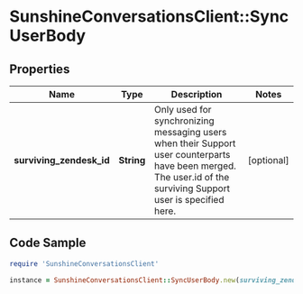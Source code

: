 # SunshineConversationsClient::SyncUserBody

## Properties

Name | Type | Description | Notes
------------ | ------------- | ------------- | -------------
**surviving_zendesk_id** | **String** | Only used for synchronizing messaging users when their Support user counterparts have been merged. The user.id of the surviving Support user is specified here.   | [optional] 

## Code Sample

```ruby
require 'SunshineConversationsClient'

instance = SunshineConversationsClient::SyncUserBody.new(surviving_zendesk_id: 35436)
```



